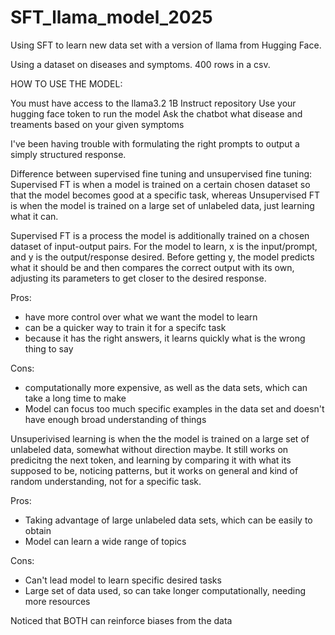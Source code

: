 # SFT_llama_model_2025
Using SFT to learn new data set with a version of llama from Hugging Face.

Using a dataset on diseases and symptoms. 400 rows in a csv.


HOW TO USE THE MODEL:

You must have access to the llama3.2 1B Instruct repository
Use your hugging face token to run the model
Ask the chatbot what disease and treaments based on your given symptoms

I've been having trouble with formulating the right prompts to output a simply structured response.


Difference between supervised fine tuning and unsupervised fine tuning:
Supervised FT is when a model is trained on a certain chosen dataset so that the model becomes good at a specific task, whereas Unsupervised FT is when the model is trained on a large set of unlabeled data, just learning what it can.


Supervised FT is a process the model is additionally trained on a chosen dataset of input-output pairs. For the model to learn, x is the input/prompt, and y is the output/response desired. Before getting y, the model predicts what it should be and then compares the correct output with its own, adjusting its parameters to get closer to the desired response.

Pros: 
- have more control over what we want the model to learn
- can be a quicker way to train it for a specifc task
- because it has the right answers, it learns quickly what is the wrong thing to say

Cons:
- computationally more expensive, as well as the data sets, which can take a long time to make
- Model can focus too much specific examples in the data set and doesn't have enough broad understanding of things


Unsuperivised learning is when the the model is trained on a large set of unlabeled data, somewhat without direction maybe. It still works on predicitng the next token, and learning by comparing it with what its supposed to be, noticing patterns, but it works on general and kind of random understanding, not for a specific task.

Pros:
- Taking advantage of large unlabeled data sets, which can be easily to obtain
- Model can learn a wide range of topics

Cons:
- Can't lead model to learn specific desired tasks
- Large set of data used, so can take longer computationally, needing more resources


Noticed that BOTH can reinforce biases from the data





